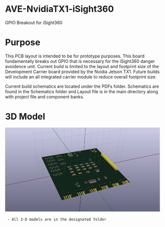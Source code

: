 # AVE-NvidiaTX1-iSight360
GPIO Breakout for iSight360

# Purpose
This PCB layout is intended to be for prototype purposes. This board fundamentally breaks out GPIO that is necessary for the iSight360 danger avoidence unit. Current build is limited to the layout and footprint size of the Development Carrier board provided by the Nvidia Jetson TX1. Future builds will include an all integrated carrier module to reduce overall footprint size.

Current build schematics are located under the PDFs folder. Schematics are found in the Schematics folder and Layout file is in the main directory along with project file and component banks.

# 3D Model
![alt tag](https://github.com/AVE-GuidanceSystems/AVE-NvidiaTX1-iSight360/blob/master/3D%20Images/AVE-NvidiaTX1-ISight360.jpg)

     - All 3-D models are in the designated folder